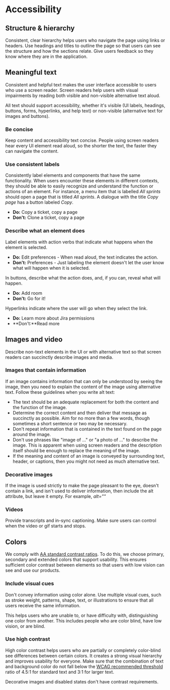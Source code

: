 # Accessibility

## Structure & hierarchy

Consistent, clear hierarchy helps users who navigate the page using links or headers. Use headings and titles to outline the page so that users can see the structure and how the sections relate. Give users feedback so they know where they are in the application.

## Meaningful text

Consistent and helpful text makes the user interface accessible to users who use a screen reader. Screen readers help users with visual impairments by reading both visible and non-visible alternative text aloud.

All text should support accessibility, whether it's visible \(UI labels, headings, buttons, forms, hyperlinks, and help text\) or non-visible \(alternative text for images and buttons\).



### Be concise

Keep content and accessibility text concise. People using screen readers hear every UI element read aloud, so the shorter the text, the faster they can navigate the content.

### Use consistent labels 

Consistently label elements and components that have the same functionality. When users encounter these elements in different contexts, they should be able to easily recognize and understand the function or actions of an element. For instance, a menu item that is labelled _All sprints_ should open a page that is titled _All sprints_. A dialogue with the title _Copy page_ has a button labeled _Copy_.

* **Do:** Copy a ticket, copy a page
* **Don't:** Clone a ticket, copy a page

### Describe what an element does

Label elements with action verbs that indicate what happens when the element is selected.

* **Do:** Edit preferences - When read aloud, the text indicates the action. 
* **Don't:** Preferences - Just labeling the element doesn't let the user know what will happen when it is selected.

In buttons, describe what the action does, and, if you can, reveal what will happen.

* **Do:** Add room
* **Don't:** Go for it! 

Hyperlinks indicate where the user will go when they select the link.

* **Do:** Learn more about Jira permissions
* **Don't:**Read more

## Images and video

Describe non-text elements in the UI or with alternative text so that screen readers can succinctly describe images and media.

### Images that contain information

If an image contains information that can only be understood by seeing the image, then you need to explain the content of the image using alternative text. Follow these guidelines when you write alt text:

* The text should be an adequate replacement for both the content and the function of the image. 
* Determine the correct content and then deliver that message as succinctly as possible. Aim for no more than a few words, though sometimes a short sentence or two may be necessary.
* Don't repeat information that is contained in the text found on the page around the image. 
* Don't use phrases like "image of ..." or "a photo of ..." to describe the image. This is apparent when using screen readers and the description itself should be enough to replace the meaning of the image. 
* If the meaning and content of an image is conveyed by surrounding text, header, or captions, then you might not need as much alternative text.

### Decorative images

If the image is used strictly to make the page pleasant to the eye, doesn't contain a link, and isn't used to deliver information, then include the alt attribute, but leave it empty. For example, _alt=""_

### Videos

Provide transcripts and in-sync captioning. Make sure users can control when the video or gif starts and stops.  


## Colors

We comply with [AA standard contrast ratios](http://www.w3.org/TR/WCAG/). To do this, we choose primary, secondary and extended colors that support usability. This ensures sufficient color contrast between elements so that users with low vision can see and use our products.

### Include visual cues

Don't convey information using color alone. Use multiple visual cues, such as stroke weight, patterns, shape, text, or illustrations to ensure that all users receive the same information.

This helps users who are unable to, or have difficulty with, distinguishing one color from another. This includes people who are color blind, have low vision, or are blind.

### Use high contrast

High color contrast helps users who are partially or completely color-blind see differences between certain colors. It creates a strong visual hierarchy and improves usability for everyone. Make sure that the combination of text and background color do not fall below the [WCAG recommended threshold](https://www.w3.org/TR/UNDERSTANDING-WCAG20/visual-audio-contrast-contrast.html) ratio of 4.5:1 for standard text and 3:1 for larger text.

Decorative images and disabled states don't have contrast requirements.

